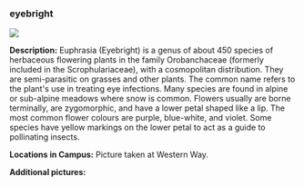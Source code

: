 ###  eyebright
![](http://www.astro.princeton.edu/~ruixu/fig/Violatricolor2.jpg)

**Description:** Euphrasia (Eyebright) is a genus of about 450 species of herbaceous flowering plants in the family Orobanchaceae (formerly included in the Scrophulariaceae), with a cosmopolitan distribution. They are semi-parasitic on grasses and other plants. The common name refers to the plant's use in treating eye infections. Many species are found in alpine or sub-alpine meadows where snow is common. Flowers usually are borne terminally, are zygomorphic, and have a lower petal shaped like a lip. The most common flower colours are purple, blue-white, and violet. Some species have yellow markings on the lower petal to act as a guide to pollinating insects.

**Locations in Campus:** Picture taken at Western Way.

**Additional pictures:**
